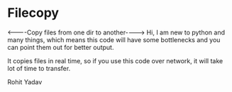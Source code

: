# Filecopy
<----Copy files from one dir to another----> 
Hi, I am new to python and many things, which means this code will have some bottlenecks and you can point them out for better output.

It copies files in real time, so if you use this code over network, it will take lot of time to transfer.

Rohit Yadav

